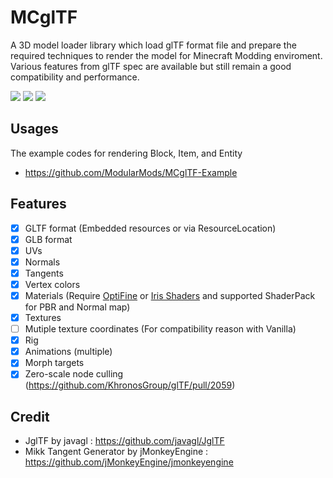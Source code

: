# MCglTF
A 3D model loader library which load glTF format file and prepare the required techniques to render the model for Minecraft Modding enviroment.
Various features from glTF spec are available but still remain a good compatibility and performance.

[![](https://cf.way2muchnoise.eu/title/mcgltf.svg)](https://www.curseforge.com/minecraft/mc-mods/mcgltf) [![](https://cf.way2muchnoise.eu/versions/mcgltf.svg)](https://www.curseforge.com/minecraft/mc-mods/mcgltf) [![](https://cf.way2muchnoise.eu/mcgltf.svg)](https://www.curseforge.com/minecraft/mc-mods/mcgltf)
## Usages
The example codes for rendering Block, Item, and Entity
- https://github.com/ModularMods/MCglTF-Example
## Features
- [x] GLTF format (Embedded resources or via ResourceLocation)
- [x] GLB format
- [x] UVs
- [x] Normals
- [x] Tangents
- [x] Vertex colors
- [x] Materials (Require [OptiFine](https://github.com/ModularMods/MCglTF/wiki/How-to-make-PBR-Materials-working-with-OptiFine) or [Iris Shaders](https://github.com/ModularMods/MCglTF/wiki/How-to-make-PBR-Materials-working-with-Iris-Shaders) and supported ShaderPack for PBR and Normal map)
- [x] Textures
- [ ] Mutiple texture coordinates (For compatibility reason with Vanilla)
- [x] Rig
- [x] Animations (multiple)
- [x] Morph targets
- [x] Zero-scale node culling (https://github.com/KhronosGroup/glTF/pull/2059)
## Credit
- JglTF by javagl : https://github.com/javagl/JglTF
- Mikk Tangent Generator by jMonkeyEngine : https://github.com/jMonkeyEngine/jmonkeyengine